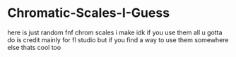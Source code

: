 # Chromatic-Scales-I-Guess
here is just random fnf chrom scales i make idk
if you use them all u gotta do is credit
mainly for fl studio but if you find a way to use them somewhere else thats cool too
